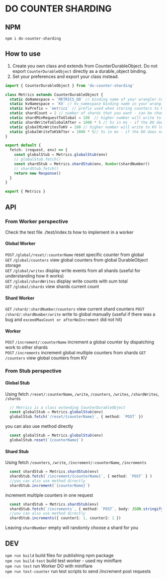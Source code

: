 # DO COUNTER SHARDING

## NPM

`npm i do-counter-sharding`

## How to use

1. Create you own class and extends from CounterDurableObject.
Do not export `CounterDurableObject` directly as a durable_object binding.  
2. Set your preferences and export your class instead.  

```ts
import { CounterDurableObject } from 'do-counter-sharding'

class Metrics extends CounterDurableObject {
  static doNamespace = `METRICS_DO` // binding name of your wrangler.toml
  static kvNamespace = `KV` // kv_namespace binding name in your wrangler.toml
  static kvPrefix = `metrics` // prefix used when storing counters to KV - metrics~counters
  static shardCount = 2 // number of shards that you want - can be change anytime - this should handle 200requests/s
  static shardMinRequestToGlobal = 100  // higher number will write to global less often
  static shardWriteToGlobalAfter = 1000 * 5 // 5s in ms - if the DO does not receive anymore increment after 5s it will write to the global counter
  static globalMinWritesToKV = 100 // higher number will write to KV less often
  static globalWriteToKVAfter = 1000 * 5// 5s in ms - if the DO does not receive anymore write from shards after 5s it will write to KV
}

export default {
  fetch: (request, env) => {
    const globalStub = Metrics.globalStub(env)
    // globalStub.fetch()
    const shardStub = Metrics.shardStub(env, Number(shardNumber))
    // shardStub.fetch()
    return new Response()
  }
}

export { Metrics }
```

## API

### From Worker perspective

Check the test file ./test/index.ts how to implement in a worker

#### Global Worker

`POST` `/global/reset/:counterName` reset specific counter from global  
`GET` `/global/counters` view global counters from global DurableObject storage  
`GET` `/global/writes` display write events from all shards (useful for understanding how it works)  
`GET` `/global/shardWrites` display write counts with sum total  
`GET` `/global/shards` view shards current count  

#### Shard Worker

`GET` `/shard/:shardNumber/counters` view current shard counters
`POST` `/shard/:shardNumber/write` write to global manually (useful if there was a bug and `exceedMaxCount or afterNoIncrement` did not hit)  

#### Worker

`POST` `/increment/:counterName` increment a global counter by dispatching work to other shards  
`POST` `/increments` increment global multiple counters from shards
`GET` `/counters` view global counters from KV

### From Stub perspective

#### Global Stub

Using fetch `/reset/:counterName`, `/write`, `/counters`, `/writes`, `/shardWrites`, `/shards`

```ts
  // Metrics is a class extending CounterDurableObject
  const globalStub = Metrics.globalStub(env)
  globalStub.fetch(`/reset/{counterName}`, { method: `POST` })
```

you can also use method directly

```ts
  const globalStub = Metrics.globalStub(env)
  globalStub.reset(`{counterName}`)
```

#### Shard Stub

Using fetch `/counters`, `/write`, `/increment/:counterName`, `/increments`

```ts
  const shardStub = Metrics.shardStub(env)
  shardStub.fetch(`/increment/{counterName}`, { method: `POST` } )
  //you can also use method directly
  shardStub.increment(`{counterName}`)
```

increment multiple counters in one request

```ts
  const shardStub = Metrics.shardStub(env)
  shardStub.fetch(`/increments`, { method: `POST`, body: JSON.stringify({ counter1: 1, counter2: 1 }) } )
  //you can also use method directly
  shardStub.increments({ counter1: 1, counter2: 1 })
```

Leaving `shardNumber` empty will randomly choose a shard for you

## DEV

`npm run build` build files for publishing npm package  
`npm run build-test` build test worker - used my miniflare  
`npm run test` run Worker DO with miniflare  
`npm run test-counter` run test scripts to send /increment post requests  
